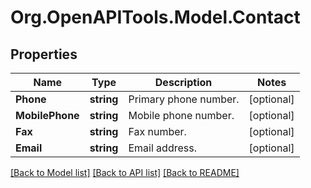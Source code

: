 # Org.OpenAPITools.Model.Contact
## Properties

Name | Type | Description | Notes
------------ | ------------- | ------------- | -------------
**Phone** | **string** | Primary phone number. | [optional] 
**MobilePhone** | **string** | Mobile phone number. | [optional] 
**Fax** | **string** | Fax number. | [optional] 
**Email** | **string** | Email address. | [optional] 

[[Back to Model list]](../README.md#documentation-for-models) [[Back to API list]](../README.md#documentation-for-api-endpoints) [[Back to README]](../README.md)

